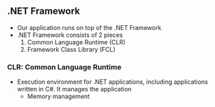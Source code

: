 ## .NET Framework

- Our application runs on top of the .NET Framework 
- .NET Framework consists of 2 pieces
  1. Common Language Runtime (CLR)
  2. Framework Class Library (FCL)

### CLR: Common Language Runtime

- Execution environment for .NET applications, including applications written in C#. It manages the application
  - Memory management